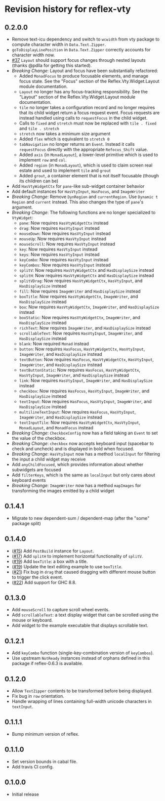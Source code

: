 # Revision history for reflex-vty

## 0.2.0.0
* Remove text-icu dependency and switch to `wcwidth` from vty package to compute character width in `Data.Text.Zipper`.
* `goToDisplayLinePosition` in `Data.Text.Zipper` correctly accounts for character width now.
* [#37](https://github.com/reflex-frp/reflex-vty/issues/37) `Layout` should support focus changes through nested layouts (thanks @pdlla for getting this started).
* _Breaking Change_: Layout and focus have been substantially refactored:
  * Added `MonadFocus` to produce focusable elements, and manage focus state. See the "Focus" section of the Reflex.Vty.Widget.Layout module documentation.
  * `Layout` no longer has any focus-tracking responsibility. See the "Layout" section of the Reflex.Vty.Widget.Layout module documentation.
  * `tile` no longer takes a configuration record and no longer requires that its child widget return a focus request event. Focus requests are instead handled using calls to `requestFocus` in the child widget.
  * Calls to `fixed` and `stretch` must now be replaced with `tile . fixed` and `tile . stretch`
  * `stretch` now takes a minimum size argument
  * Added `flex` which is equivalent to `stretch 0`
  * `tabNavigation` no longer returns an `Event`. Instead it calls `requestFocus` directly with the appropriate `Refocus_Shift` value.
  * Added `axis` (in `MonadLayout`), a lower-level primitive which is used to implement `row` and `col`.
  * Added `region` (in `MonadLayout`), which is used to claim screen real estate and used to implement `tile` and `grout`
  * Added `grout`, a container element that is not itself focusable (though its children can be)
* Add `HasVtyWidgetCtx` for `pane`-like sub-widget container behavior
* Add default instances for `HasVtyInput`, `HasFocus`, and `ImageWriter`
* _Breaking Change_: Remove `DynRegion` and `currentRegion`. Use `Dynamic t Region`  and `current` instead. This also changes the type of `pane`'s argument.
* _Breaking Change_: The following functions are no longer specialized to `VtyWidget`:
  * `pane`: Now requires `HasVtyWidgetCtx` instead
  * `drag`: Now requires `HasVtyInput` instead
  * `mouseDown`: Now requires `HasVtyInput` instead
  * `mouseUp`: Now requires `HasVtyInput` instead
  * `mouseScroll`: Now requires `HasVtyInput` instead
  * `key`: Now requires `HasVtyInput` instead
  * `keys`: Now requires `HasVtyInput` instead
  * `keyCombo`: Now requires `HasVtyInput` instead
  * `keyCombos`: Now requires `HasVtyInput` instead
  * `splitV`: Now requires `HasVtyWidgetCtx` and `HasDisplaySize` instead
  * `splitH`: Now requires `HasVtyWidgetCtx` and `HasDisplaySize` instead
  * `splitVDrag`: Now requires `HasVtyWidgetCtx`, `HasVtyInput`,  and `HasDisplaySize` instead
  * `fill`: Now requires `ImageWriter` and `HasDisplaySize`  instead
  * `boxTitle`: Now requires `HasVtyWidgetCtx`, `ImageWriter`, and `HasDisplaySize`  instead
  * `box`: Now requires `HasVtyWidgetCtx`, `ImageWriter`, and `HasDisplaySize`  instead
  * `boxStatic`: Now requires `HasVtyWidgetCtx`, `ImageWriter`, and `HasDisplaySize`  instead
  * `richText`: Now requires `ImageWriter`, and `HasDisplaySize`  instead
  * `scrollableText`: Now requires `HasVtyInput`, `ImageWriter`, and `HasDisplaySize`  instead
  * `blank`: Now required `Monad` instead
  * `button`: Now requires `HasFocus`, `HasVtyWidgetCtx`, `HasVtyInput`, `ImageWriter`, and `HasDisplaySize`  instead
  * `textButton`: Now requires `HasFocus`, `HasVtyWidgetCtx`, `HasVtyInput`, `ImageWriter`, and `HasDisplaySize`  instead
  * `textButtonStatic`: Now requires `HasFocus`, `HasVtyWidgetCtx`, `HasVtyInput`, `ImageWriter`, and `HasDisplaySize`  instead
  * `link`: Now requires `HasVtyInput`, `ImageWriter`, and `HasDisplaySize`  instead
  * `checkbox`: Now requires `HasFocus`, `HasVtyInput`, `ImageWriter`, and `HasDisplaySize`  instead
  * `textInput`: Now requires `HasFocus`, `HasVtyInput`, `ImageWriter`, and `HasDisplaySize`  instead
  * `multilineTextInput`: Now requires `HasFocus`, `HasVtyInput`, `ImageWriter`, and `HasDisplaySize`  instead
  * `textInputTile`: Now requires `HasVtyWidgetCtx`, `HasVtyInput`, `MonadLayout`, and `MonadFocus` instead
* _Breaking Change_: `CheckboxConfig` now has a field taking an `Event` to set the value of the checkbox.
* _Breaking Change_: `checkbox` now accepts keyboard input (spacebar to check and uncheck) and is displayed in bold when focused.
* _Breaking Change_: `HasVtyInput` now has a method `localInput` for filtering the input a child widget may receive
* Add `anyChildFocused`, which provides information about whether subwidgets are focused
* Add `filterKeys`, which is the same as `localInput` but only cares about keyboard events
* _Breaking Change_: `ImageWriter` now has a method `mapImages` for transforming the images emitted by a child widget

## 0.1.4.1
* Migrate to new dependent-sum / dependent-map (after the "some" package split)

## 0.1.4.0
* ([#15](https://github.com/reflex-frp/reflex-vty/pull/15)) Add `PostBuild` instance for `Layout`.
* ([#17](https://github.com/reflex-frp/reflex-vty/pull/17)) Add `splitH` to implement horizontal functionality of `splitV`.
* ([#19](https://github.com/reflex-frp/reflex-vty/pull/19)) Add `boxTitle`: a box with a title.
* ([#19](https://github.com/reflex-frp/reflex-vty/pull/19)) Update the text editing example to use `boxTitle`.
* ([#21](https://github.com/reflex-frp/reflex-vty/pull/21)) Fix bug in `drag` that caused dragging with different mouse button to trigger the click event.
* ([#22](https://github.com/reflex-frp/reflex-vty/pull/22)) Add support for GHC 8.8.

## 0.1.3.0
* Add `mouseScroll` to capture scroll wheel events.
* Add `scrollableText`: a text display widget that can be scrolled using the mouse or keyboard.
* Add widget to the example executable that displays scrollable text.

## 0.1.2.1
* Add `keyCombo` function (single-key-combination version of `keyCombos`).
* Use upstream `NotReady` instances instead of orphans defined in this package if reflex-0.6.3 is available.

## 0.1.2.0
* Allow `TextZipper` contents to be transformed before being displayed.
* Fix bug in `row` orientation.
* Handle wrapping of lines containing full-width unicode characters in `textInput`.

## 0.1.1.1
* Bump minimum version of reflex.

## 0.1.1.0
* Set version bounds in cabal file.
* Add travis CI config.

## 0.1.0.0
* Initial release
